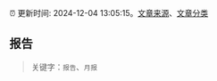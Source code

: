 :alarm_clock: 更新时间: 2024-12-04 13:05:15。[文章来源](/README.md)、[文章分类](/TAGS.md)

## 报告


> 关键字：`报告`、`月报`



